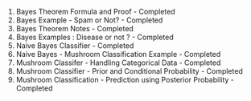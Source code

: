01. Bayes Theorem Formula and Proof - Completed
02. Bayes Example - Spam or Not? - Completed
03. Bayes Theorem Notes - Completed
04. Bayes Examples : Disease or not ? - Completed
05. Naive Bayes Classifier - Completed
06. Naive Bayes - Mushroom Classification Example - Completed
07. Mushroom Classifer - Handling Categorical Data - Completed
08. Mushroom Classifier - Prior and Conditional Probability - Completed
09. Mushroom Classification - Prediction using Posterior Probability - Completed
